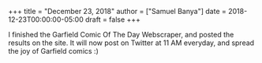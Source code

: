 +++
title = "December 23, 2018"
author = ["Samuel Banya"]
date = 2018-12-23T00:00:00-05:00
draft = false
+++

I finished the Garfield Comic Of The Day Webscraper, and posted the results on the site.
It will now post on Twitter at 11 AM everyday, and spread the joy of Garfield comics :)